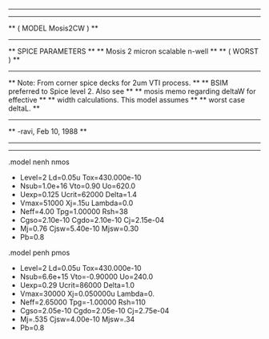 **************************************************************************
**									**
**			( MODEL Mosis2CW )				**
**									**
**	SPICE PARAMETERS						**
**	Mosis 2 micron scalable n-well 					**
**	( WORST )							**
**									**
**	Note:	From corner spice decks for 2um VTI process.      	**
**		BSIM preferred to Spice level 2.  Also see		**
**		mosis memo regarding deltaW for effective 		**
**		width calculations.  This model assumes 		**
**		worst case deltaL.					**
**									**
**	-ravi, Feb 10, 1988						**
**									**
**************************************************************************

.model nenh nmos
+    Level=2            Ld=0.05u        Tox=430.000e-10
+    Nsub=1.0e+16       Vto=0.90        Uo=620.0
+    Uexp=0.125         Ucrit=62000     Delta=1.4
+    Vmax=51000         Xj=.15u         Lambda=0.0
+    Neff=4.00          Tpg=1.00000     Rsh=38 
+    Cgso=2.10e-10      Cgdo=2.10e-10   Cj=2.15e-04 
+    Mj=0.76            Cjsw=5.40e-10   Mjsw=0.30
+    Pb=0.8

.model penh pmos
+    Level=2            Ld=0.05u        Tox=430.000e-10  
+    Nsub=6.6e+15       Vto=-0.90000    Uo=240.0
+    Uexp=0.29          Ucrit=86000     Delta=1.0
+    Vmax=30000         Xj=0.050000u    Lambda=0.    
+    Neff=2.65000       Tpg=-1.00000    Rsh=110         
+    Cgso=2.05e-10      Cgdo=2.05e-10   Cj=2.75e-04     
+    Mj=.535            Cjsw=4.00e-10   Mjsw=.34
+    Pb=0.8
